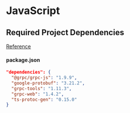 # JavaScript

## Required Project Dependencies

[Reference](https://rules-proto-grpc.com/en/latest/lang/js.html#js-grpc-web-library)

#### package.json
```json
"dependencies": {
  "@grpc/grpc-js": "1.9.9",
  "google-protobuf": "3.21.2",
  "grpc-tools": "1.11.3",
  "grpc-web": "1.4.2",
  "ts-protoc-gen": "0.15.0"
}
```